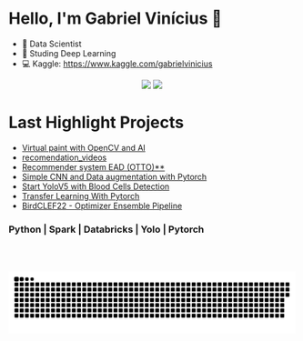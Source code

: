 # Hello, I'm Gabriel Vinícius 👋

- 🔭 Data Scientist
- 🌱 Studing Deep Learning
- 💻 Kaggle:  https://www.kaggle.com/gabrielvinicius



<div style="text-align:center">
  <a href="https://twitter.com/gvinicius_ds" target="_blank"><img src="https://img.shields.io/badge/Twitter-1DA1F2?style=for-the-badge&logo=twitter&logoColor=white" target="_blank"></a>
  <a href="https://www.linkedin.com/in/gabriel-vinicius-souza/" target="_blank"><img src="https://img.shields.io/badge/-LinkedIn-%230077B5?style=for-the-badge&logo=linkedin&logoColor=white" target="_blank"></a> 
 </div> 

# Last Highlight Projects
- [Virtual paint with OpenCV and AI](https://github.com/Gabrielvss/Virtual_AI_Paint)
- [recomendation_videos](https://github.com/Gabrielvss/recomendation_videos_api)
- [Recommender system EAD (OTTO)**](https://www.kaggle.com/code/gabrielvinicius/otto-a-dip-in-the-data)
- [Simple CNN and Data augmentation with Pytorch](https://www.kaggle.com/code/gabrielvinicius/simple-cnn-and-data-augmentation-with-pytorch)
- [Start YoloV5 with Blood Cells Detection](https://www.kaggle.com/code/gabrielvinicius/start-yolov5-with-blood-cells-detection/comments)
- [Transfer Learning With Pytorch](https://www.kaggle.com/code/gabrielvinicius/transfer-learning-with-pytorch)
- [BirdCLEF22 - Optimizer Ensemble Pipeline](https://www.kaggle.com/code/gabrielvinicius/birdclef22-optimizer-ensemble-pipeline)




<h3>Python | Spark | Databricks | Yolo | Pytorch</h3>

  
  <br></br>
  
<div> 

 
  ![Snake animation](https://github.com/Gabrielvss/gabrielvss/blob/output/github-contribution-grid-snake.svg)
 
</div>


